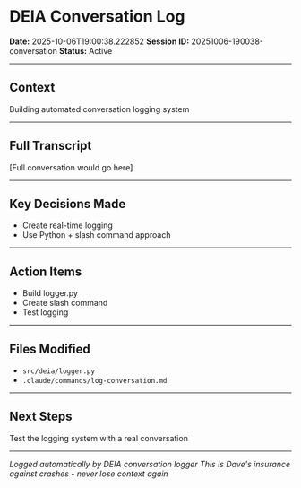 # DEIA Conversation Log

**Date:** 2025-10-06T19:00:38.222852
**Session ID:** 20251006-190038-conversation
**Status:** Active

---

## Context
Building automated conversation logging system

---

## Full Transcript
[Full conversation would go here]

---

## Key Decisions Made
- Create real-time logging
- Use Python + slash command approach

---

## Action Items
- Build logger.py
- Create slash command
- Test logging

---

## Files Modified
- `src/deia/logger.py`
- `.claude/commands/log-conversation.md`

---

## Next Steps
Test the logging system with a real conversation

---

*Logged automatically by DEIA conversation logger*
*This is Dave's insurance against crashes - never lose context again*
